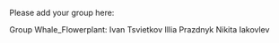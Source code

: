 Please add your group here:

  Group Whale_Flowerplant:
    Ivan Tsvietkov
    Illia Prazdnyk 
    Nikita Iakovlev

